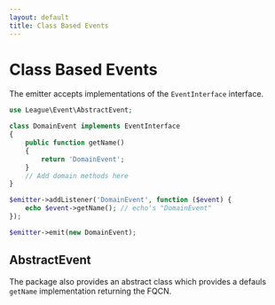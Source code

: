```yaml
---
layout: default
title: Class Based Events
---
```


# Class Based Events

The emitter accepts implementations of the `EventInterface` interface.

~~~ php
use League\Event\AbstractEvent;

class DomainEvent implements EventInterface
{
    public function getName()
    {
        return 'DomainEvent';
    }
    // Add domain methods here
}

$emitter->addListener('DomainEvent', function ($event) {
    echo $event->getName(); // echo's "DomainEvent"
});

$emitter->emit(new DomainEvent);
~~~

## AbstractEvent

The package also provides an abstract class which provides a defauls `getName`
implementation returning the FQCN.
